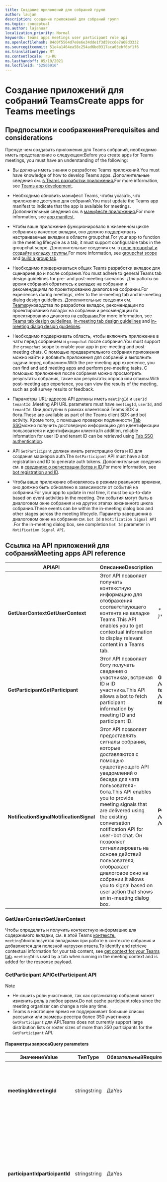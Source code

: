 ```yaml
---
title: Создание приложений для собраний групп
author: laujan
description: создание приложений для собраний групп
ms.topic: conceptual
ms.author: lajanuar
localization_priority: Normal
keywords: teams apps meetings user participant role api
ms.openlocfilehash: 84d0f5564d7e8e6e34dde1f3d59cc6e7a68d3332
ms.sourcegitcommit: 51e4a1464ea58c254ad6bd0317aca03ebf6bf1f6
ms.translationtype: MT
ms.contentlocale: ru-RU
ms.lasthandoff: 05/19/2021
ms.locfileid: "52565916"
---
```

# <a name="create-apps-for-teams-meetings"></a><span data-ttu-id="078d3-104">Создание приложений для собраний Teams</span><span class="sxs-lookup"><span data-stu-id="078d3-104">Create apps for Teams meetings</span></span>

## <a name="prerequisites-and-considerations"></a><span data-ttu-id="078d3-105">Предпосылки и соображения</span><span class="sxs-lookup"><span data-stu-id="078d3-105">Prerequisites and considerations</span></span>

<span data-ttu-id="078d3-106">Прежде чем создавать приложения для Teams собраний, необходимо иметь представление о следующем:</span><span class="sxs-lookup"><span data-stu-id="078d3-106">Before you create apps for Teams meetings, you must have an understanding of the following:</span></span>

* <span data-ttu-id="078d3-107">Вы должны иметь знания о разработке Teams приложений.</span><span class="sxs-lookup"><span data-stu-id="078d3-107">You must have knowledge of how to develop Teams apps.</span></span> <span data-ttu-id="078d3-108">Дополнительные сведения см. [в Teams разработки приложения.](../overview.md)</span><span class="sxs-lookup"><span data-stu-id="078d3-108">For more information, see [Teams app development](../overview.md).</span></span>

* <span data-ttu-id="078d3-109">Необходимо обновить манифест Teams, чтобы указать, что приложение доступно для собраний.</span><span class="sxs-lookup"><span data-stu-id="078d3-109">You must update the Teams app manifest to indicate that the app is available for meetings.</span></span> <span data-ttu-id="078d3-110">Дополнительные сведения см. в [манифесте приложения.](#update-your-app-manifest)</span><span class="sxs-lookup"><span data-stu-id="078d3-110">For more information, see [app manifest](#update-your-app-manifest).</span></span>

* <span data-ttu-id="078d3-111">Чтобы ваше приложение функционировало в жизненном цикле собрания в качестве вкладки, оно должно поддерживать настраиваемые вкладки в области groupchat.</span><span class="sxs-lookup"><span data-stu-id="078d3-111">For your app to function in the meeting lifecycle as a tab, it must support configurable tabs in the groupchat scope.</span></span> <span data-ttu-id="078d3-112">Дополнительные сведения см. в [поле groupchat и](../resources/schema/manifest-schema.md#configurabletabs) [создайте вкладку группы.](../build-your-first-app/build-channel-tab.md)</span><span class="sxs-lookup"><span data-stu-id="078d3-112">For more information, see [groupchat scope](../resources/schema/manifest-schema.md#configurabletabs) and [build a group tab](../build-your-first-app/build-channel-tab.md).</span></span>

* <span data-ttu-id="078d3-113">Необходимо придерживаться общих Teams разработки вкладок для сценариев до и после собрания.</span><span class="sxs-lookup"><span data-stu-id="078d3-113">You must adhere to general Teams tab design guidelines for pre- and post-meeting scenarios.</span></span> <span data-ttu-id="078d3-114">Для работы во время собраний обратитесь к вкладке на собрании и рекомендациям по проектированию диалогов на собрании.</span><span class="sxs-lookup"><span data-stu-id="078d3-114">For experiences during meetings, refer to the in-meeting tab and in-meeting dialog design guidelines.</span></span> <span data-ttu-id="078d3-115">Дополнительные сведения см. [Teams](../tabs/design/tabs.md)руководства по разработке вкладок, [](../apps-in-teams-meetings/design/designing-apps-in-meetings.md#use-an-in-meeting-tab) рекомендации по проектированию вкладок на собрании и рекомендации по проектированию диалогов на [собрании.](../apps-in-teams-meetings/design/designing-apps-in-meetings.md#use-an-in-meeting-dialog)</span><span class="sxs-lookup"><span data-stu-id="078d3-115">For more information, see [Teams tab design guidelines](../tabs/design/tabs.md), [in-meeting tab design guidelines](../apps-in-teams-meetings/design/designing-apps-in-meetings.md#use-an-in-meeting-tab) and [in-meeting dialog design guidelines](../apps-in-teams-meetings/design/designing-apps-in-meetings.md#use-an-in-meeting-dialog).</span></span>

* <span data-ttu-id="078d3-116">Необходимо поддерживать область, чтобы включить приложение в чаты перед собранием и `groupchat` после собрания.</span><span class="sxs-lookup"><span data-stu-id="078d3-116">You must support the `groupchat` scope to enable your app in pre-meeting and post-meeting chats.</span></span> <span data-ttu-id="078d3-117">С помощью предварительного собрания приложения можно найти и добавить приложения для собраний и выполнить задачи перед собранием.</span><span class="sxs-lookup"><span data-stu-id="078d3-117">With the pre-meeting app experience, you can find and add meeting apps and perform pre-meeting tasks.</span></span> <span data-ttu-id="078d3-118">С помощью приложения после собрания можно просмотреть результаты собрания, такие как результаты опроса или отзывы.</span><span class="sxs-lookup"><span data-stu-id="078d3-118">With post-meeting app experience, you can view the results of the meeting, such as poll survey results or feedback.</span></span>

* <span data-ttu-id="078d3-119">Параметры URL-адресов API должны иметь `meetingId` и `userId` `tenantId` .</span><span class="sxs-lookup"><span data-stu-id="078d3-119">Meeting API URL parameters must have `meetingId`, `userId`, and `tenantId`.</span></span> <span data-ttu-id="078d3-120">Они доступны в рамках клиентской Teams SDK и бота.</span><span class="sxs-lookup"><span data-stu-id="078d3-120">These are available as part of the Teams client SDK and bot activity.</span></span> <span data-ttu-id="078d3-121">Кроме того, с помощью проверки подлинности [Tab SSO](../tabs/how-to/authentication/auth-aad-sso.md)можно получить достоверную информацию для идентификации пользователя и идентификации клиента.</span><span class="sxs-lookup"><span data-stu-id="078d3-121">In addition, reliable information for user ID and tenant ID can be retrieved using [Tab SSO authentication](../tabs/how-to/authentication/auth-aad-sso.md).</span></span>

* <span data-ttu-id="078d3-122">API `GetParticipant` должен иметь регистрацию бота и ID для создания маркеров auth.</span><span class="sxs-lookup"><span data-stu-id="078d3-122">The `GetParticipant` API must have a bot registration and ID to generate auth tokens.</span></span> <span data-ttu-id="078d3-123">Дополнительные сведения см. в [сведениях о регистрации ботов и ID.](../build-your-first-app/build-bot.md)</span><span class="sxs-lookup"><span data-stu-id="078d3-123">For more information, see [bot registration and ID](../build-your-first-app/build-bot.md).</span></span>

* <span data-ttu-id="078d3-124">Чтобы ваше приложение обновлялось в режиме реального времени, оно должно быть обновлено в зависимости от событий на собрании.</span><span class="sxs-lookup"><span data-stu-id="078d3-124">For your app to update in real time, it must be up-to-date based on event activities in the meeting.</span></span> <span data-ttu-id="078d3-125">Эти события могут быть в диалоговом окне собрания и на других этапах жизненного цикла собрания.</span><span class="sxs-lookup"><span data-stu-id="078d3-125">These events can be within the in-meeting dialog box and other stages across the meeting lifecycle.</span></span> <span data-ttu-id="078d3-126">Параметр завершения в диалоговом окне на собрании см. `bot Id` в `Notification Signal API` .</span><span class="sxs-lookup"><span data-stu-id="078d3-126">For the in-meeting dialog box, see completion `bot Id` parameter in `Notification Signal API`.</span></span>

## <a name="meeting-apps-api-reference"></a><span data-ttu-id="078d3-127">Ссылка на API приложений для собраний</span><span class="sxs-lookup"><span data-stu-id="078d3-127">Meeting apps API reference</span></span>

|<span data-ttu-id="078d3-128">API</span><span class="sxs-lookup"><span data-stu-id="078d3-128">API</span></span>|<span data-ttu-id="078d3-129">Описание</span><span class="sxs-lookup"><span data-stu-id="078d3-129">Description</span></span>|<span data-ttu-id="078d3-130">Запрос</span><span class="sxs-lookup"><span data-stu-id="078d3-130">Request</span></span>|<span data-ttu-id="078d3-131">Источник</span><span class="sxs-lookup"><span data-stu-id="078d3-131">Source</span></span>|
|---|---|----|---|
|<span data-ttu-id="078d3-132">**GetUserContext**</span><span class="sxs-lookup"><span data-stu-id="078d3-132">**GetUserContext**</span></span>| <span data-ttu-id="078d3-133">Этот API позволяет получать контекстную информацию для отображения соответствующего контента на вкладке Teams.</span><span class="sxs-lookup"><span data-stu-id="078d3-133">This API enables you to get contextual information to display relevant content in a Teams tab.</span></span> |<span data-ttu-id="078d3-134">_**microsoftTeams.getContext() => { /*...\* / } )*\*_</span><span class="sxs-lookup"><span data-stu-id="078d3-134">_**microsoftTeams.getContext( ( ) => {  /*...*/ } )**_</span></span>|<span data-ttu-id="078d3-135">Microsoft Teams клиента SDK</span><span class="sxs-lookup"><span data-stu-id="078d3-135">Microsoft Teams client SDK</span></span>|
|<span data-ttu-id="078d3-136">**GetParticipant**</span><span class="sxs-lookup"><span data-stu-id="078d3-136">**GetParticipant**</span></span>| <span data-ttu-id="078d3-137">Этот API позволяет боту получать сведения о участниках, встречая ID и ID участника.</span><span class="sxs-lookup"><span data-stu-id="078d3-137">This API allows a bot to fetch participant information by meeting ID and participant ID.</span></span> |<span data-ttu-id="078d3-138">**GET** _**/v1/meetings/{meetingId}/participants/{participantsId}?tenantId={tenantId}**_</span><span class="sxs-lookup"><span data-stu-id="078d3-138">**GET** _**/v1/meetings/{meetingId}/participants/{participantId}?tenantId={tenantId}**_</span></span> |<span data-ttu-id="078d3-139">Microsoft Bot Framework SDK</span><span class="sxs-lookup"><span data-stu-id="078d3-139">Microsoft Bot Framework SDK</span></span>|
|<span data-ttu-id="078d3-140">**NotificationSignal**</span><span class="sxs-lookup"><span data-stu-id="078d3-140">**NotificationSignal**</span></span> | <span data-ttu-id="078d3-141">Этот API позволяет предоставлять сигналы собрания, которые доставляются с помощью существующего API уведомлений о беседе для чата пользователя-бота.</span><span class="sxs-lookup"><span data-stu-id="078d3-141">This API enables you to provide meeting signals that are delivered using the existing conversation notification API for user-bot chat.</span></span> <span data-ttu-id="078d3-142">Он позволяет сигнализировать на основе действий пользователя, отображает диалоговое окно на собрании.</span><span class="sxs-lookup"><span data-stu-id="078d3-142">It allows you to signal based on user action that shows an in-meeting dialog box.</span></span> |<span data-ttu-id="078d3-143">**POST** _**/v3/conversations/{conversationId}/activities**_</span><span class="sxs-lookup"><span data-stu-id="078d3-143">**POST** _**/v3/conversations/{conversationId}/activities**_</span></span>|<span data-ttu-id="078d3-144">Microsoft Bot Framework SDK</span><span class="sxs-lookup"><span data-stu-id="078d3-144">Microsoft Bot Framework SDK</span></span>|

### <a name="getusercontext"></a><span data-ttu-id="078d3-145">GetUserContext</span><span class="sxs-lookup"><span data-stu-id="078d3-145">GetUserContext</span></span>

<span data-ttu-id="078d3-146">Чтобы определить и получить контекстную информацию для содержимого вкладки, см. в этой Teams [контексте.](../tabs/how-to/access-teams-context.md#getting-context-by-using-the-microsoft-teams-javascript-library) `meetingId`используется вкладками при работе в контексте собрания и добавляется для полезной нагрузки ответа.</span><span class="sxs-lookup"><span data-stu-id="078d3-146">To identify and retrieve contextual information for your tab content, see [get context for your Teams tab](../tabs/how-to/access-teams-context.md#getting-context-by-using-the-microsoft-teams-javascript-library). `meetingId` is used by a tab when running in the meeting context and is added for the response payload.</span></span>

### <a name="getparticipant-api"></a><span data-ttu-id="078d3-147">GetParticipant API</span><span class="sxs-lookup"><span data-stu-id="078d3-147">GetParticipant API</span></span>

> [!NOTE]
> * <span data-ttu-id="078d3-148">Не кэшить роли участников, так как организатор собрания может изменить роль в любое время.</span><span class="sxs-lookup"><span data-stu-id="078d3-148">Do not cache participant roles since the meeting organizer can change a role any time.</span></span>
> * <span data-ttu-id="078d3-149">Teams в настоящее время не поддерживает большие списки рассылки или размеры реестра более 350 участников `GetParticipant` для API.</span><span class="sxs-lookup"><span data-stu-id="078d3-149">Teams does not currently support large distribution lists or roster sizes of more than 350 participants for the `GetParticipant` API.</span></span>

#### <a name="query-parameters"></a><span data-ttu-id="078d3-150">Параметры запроса</span><span class="sxs-lookup"><span data-stu-id="078d3-150">Query parameters</span></span>

|<span data-ttu-id="078d3-151">Значение</span><span class="sxs-lookup"><span data-stu-id="078d3-151">Value</span></span>|<span data-ttu-id="078d3-152">Тип</span><span class="sxs-lookup"><span data-stu-id="078d3-152">Type</span></span>|<span data-ttu-id="078d3-153">Обязательный</span><span class="sxs-lookup"><span data-stu-id="078d3-153">Required</span></span>|<span data-ttu-id="078d3-154">Описание</span><span class="sxs-lookup"><span data-stu-id="078d3-154">Description</span></span>|
|---|---|----|---|
|<span data-ttu-id="078d3-155">**meetingId**</span><span class="sxs-lookup"><span data-stu-id="078d3-155">**meetingId**</span></span>| <span data-ttu-id="078d3-156">string</span><span class="sxs-lookup"><span data-stu-id="078d3-156">string</span></span> | <span data-ttu-id="078d3-157">Да</span><span class="sxs-lookup"><span data-stu-id="078d3-157">Yes</span></span> | <span data-ttu-id="078d3-158">Идентификатор собрания доступен через Bot Invoke и Teams клиентской SDK.</span><span class="sxs-lookup"><span data-stu-id="078d3-158">The meeting identifier is available through Bot Invoke and Teams Client SDK.</span></span>|
|<span data-ttu-id="078d3-159">**participantId**</span><span class="sxs-lookup"><span data-stu-id="078d3-159">**participantId**</span></span>| <span data-ttu-id="078d3-160">string</span><span class="sxs-lookup"><span data-stu-id="078d3-160">string</span></span> | <span data-ttu-id="078d3-161">Да</span><span class="sxs-lookup"><span data-stu-id="078d3-161">Yes</span></span> | <span data-ttu-id="078d3-162">ID участника — это пользовательский ИД.</span><span class="sxs-lookup"><span data-stu-id="078d3-162">The participant ID is the user ID.</span></span> <span data-ttu-id="078d3-163">Он доступен в вкладке SSO, Bot Invoke и Teams клиентской SDK.</span><span class="sxs-lookup"><span data-stu-id="078d3-163">It is available in Tab SSO, Bot Invoke, and Teams Client SDK.</span></span> <span data-ttu-id="078d3-164">Рекомендуется получить ID участника из SSO Tab.</span><span class="sxs-lookup"><span data-stu-id="078d3-164">It is recommended to get a participant ID from the Tab SSO.</span></span> |
|<span data-ttu-id="078d3-165">**tenantId**</span><span class="sxs-lookup"><span data-stu-id="078d3-165">**tenantId**</span></span>| <span data-ttu-id="078d3-166">string</span><span class="sxs-lookup"><span data-stu-id="078d3-166">string</span></span> | <span data-ttu-id="078d3-167">Да</span><span class="sxs-lookup"><span data-stu-id="078d3-167">Yes</span></span> | <span data-ttu-id="078d3-168">Для пользователей-клиентов требуется ID клиента.</span><span class="sxs-lookup"><span data-stu-id="078d3-168">The tenant ID is required for the tenant users.</span></span> <span data-ttu-id="078d3-169">Он доступен в вкладке SSO, Bot Invoke и Teams клиентской SDK.</span><span class="sxs-lookup"><span data-stu-id="078d3-169">It is available in Tab SSO, Bot Invoke, and Teams Client SDK.</span></span> <span data-ttu-id="078d3-170">Рекомендуется получить ID клиента из SSO tab.</span><span class="sxs-lookup"><span data-stu-id="078d3-170">It is recommended to get a tenant ID from the Tab SSO.</span></span> |

#### <a name="example"></a><span data-ttu-id="078d3-171">Пример</span><span class="sxs-lookup"><span data-stu-id="078d3-171">Example</span></span>

# <a name="c"></a>[<span data-ttu-id="078d3-172">C#</span><span class="sxs-lookup"><span data-stu-id="078d3-172">C#</span></span>](#tab/dotnet)

```csharp
protected override async Task OnMessageActivityAsync(ITurnContext<IMessageActivity> turnContext, CancellationToken cancellationToken)
{
  TeamsMeetingParticipant participant = GetMeetingParticipantAsync(turnContext, "yourMeetingId", "yourParticipantId", "yourTenantId");
  TeamsChannelAccount member = participant.User;
  MeetingParticipantInfo meetingInfo = participant.Meeting;
  ConversationAccount conversation = participant.Conversation;

  await turnContext.SendActivityAsync(MessageFactory.Text($"The participant role is: {meetingInfo.Role}"), cancellationToken);
}

```

# <a name="javascript"></a>[<span data-ttu-id="078d3-173">JavaScript</span><span class="sxs-lookup"><span data-stu-id="078d3-173">JavaScript</span></span>](#tab/javascript)

```typescript

export class MyBot extends TeamsActivityHandler {
    constructor() {
        super();
        this.onMessage(async (context, next) => {
            TeamsMeetingParticipant participant = getMeetingParticipant(turnContext, "yourMeetingId", "yourParticipantId", "yourTenantId");
            let member = participant.user;
            let meetingInfo = participant.meeting;
            let conversation = participant.conversation;
            
            await context.sendActivity(`The participant role is: '${meetingInfo.role}'`);
            await next();
        });
    }
}

```

# <a name="json"></a>[<span data-ttu-id="078d3-174">JSON</span><span class="sxs-lookup"><span data-stu-id="078d3-174">JSON</span></span>](#tab/json)

```http
GET /v1/meetings/{meetingId}/participants/{participantId}?tenantId={tenantId}
```

* * *

<span data-ttu-id="078d3-175">Тело ответа JSON для `GetParticipant` API:</span><span class="sxs-lookup"><span data-stu-id="078d3-175">The JSON response body for `GetParticipant` API is:</span></span>

```json
{
   "user":{
      "id":"29:1JKiJGPAX9TTxtGxhVo0wLx_zwzo-gG8Z-X03306vBwi9p-xMTEbDXsT6KH7-0kkTS8cD-2zkrsoV6f5WJ6_aYw",
      "aadObjectId":"e236c4bf-88b1-4f3a-b1d7-8891dfc332b5",
      "name":"Bob Young",
      "givenName":"Bob",
      "surname":"Young",
      "email":"Bob.young@microsoft.com",
      "userPrincipalName":"Bob.young@microsoft.com",
      "tenantId":"2fe477ab-0efc-4dfd-bde2-484374e2c373",
      "userRole":"user"
   },
   "meeting":{
      "role ":"Presenter",
      "inMeeting":true
   },
   "conversation":{
      "id":"<conversation id>",
      "isGroup":true
   }
}
```

#### <a name="response-codes"></a><span data-ttu-id="078d3-176">Коды ответа</span><span class="sxs-lookup"><span data-stu-id="078d3-176">Response codes</span></span>

|<span data-ttu-id="078d3-177">Код ответа</span><span class="sxs-lookup"><span data-stu-id="078d3-177">Response code</span></span>|<span data-ttu-id="078d3-178">Описание</span><span class="sxs-lookup"><span data-stu-id="078d3-178">Description</span></span>|
|---|---|
| <span data-ttu-id="078d3-179">**403**</span><span class="sxs-lookup"><span data-stu-id="078d3-179">**403**</span></span> | <span data-ttu-id="078d3-180">Приложение не может получать сведения о участниках.</span><span class="sxs-lookup"><span data-stu-id="078d3-180">The app is not allowed to get participant information.</span></span> <span data-ttu-id="078d3-181">Это наиболее распространенный ответ на ошибки, который запускается, если приложение не установлено на собрании.</span><span class="sxs-lookup"><span data-stu-id="078d3-181">This is the most common error response and is triggered if the app is not installed in the meeting.</span></span> <span data-ttu-id="078d3-182">Например, если приложение отключено администратором клиента или заблокировано во время переноса веб-сайтов в прямом эфире.</span><span class="sxs-lookup"><span data-stu-id="078d3-182">For example, if the app is disabled by tenant admin or blocked during live site migration.</span></span>|
| <span data-ttu-id="078d3-183">**200**</span><span class="sxs-lookup"><span data-stu-id="078d3-183">**200**</span></span> | <span data-ttu-id="078d3-184">Данные участника успешно извлекаются.</span><span class="sxs-lookup"><span data-stu-id="078d3-184">The participant information is successfully retrieved.</span></span>|
| <span data-ttu-id="078d3-185">**401**</span><span class="sxs-lookup"><span data-stu-id="078d3-185">**401**</span></span> | <span data-ttu-id="078d3-186">Приложение отвечает недействительным маркером.</span><span class="sxs-lookup"><span data-stu-id="078d3-186">The app responds with an invalid token.</span></span>|
| <span data-ttu-id="078d3-187">**404**</span><span class="sxs-lookup"><span data-stu-id="078d3-187">**404**</span></span> | <span data-ttu-id="078d3-188">Собрание истеко или участник не может быть найден.</span><span class="sxs-lookup"><span data-stu-id="078d3-188">The meeting has either expired or participant cannot be found.</span></span>|
| <span data-ttu-id="078d3-189">**500**</span><span class="sxs-lookup"><span data-stu-id="078d3-189">**500**</span></span> | <span data-ttu-id="078d3-190">Срок действия собрания истек более 60 дней с момента окончания собрания, либо у участника нет разрешений, основанных на их роли.</span><span class="sxs-lookup"><span data-stu-id="078d3-190">The meeting has either expired more than 60 days since the meeting ended or the participant does not have permissions based on their role.</span></span>|

### <a name="notificationsignal-api"></a><span data-ttu-id="078d3-191">NotificationSignal API</span><span class="sxs-lookup"><span data-stu-id="078d3-191">NotificationSignal API</span></span>

<span data-ttu-id="078d3-192">Все пользователи на собрании получают уведомления, отправленные через `NotificationSignal` API.</span><span class="sxs-lookup"><span data-stu-id="078d3-192">All users in a meeting receive the notifications sent through the `NotificationSignal` API.</span></span>

> [!NOTE]
> * <span data-ttu-id="078d3-193">При вызове диалогового окна на собрании содержимое представляется в качестве сообщения чата.</span><span class="sxs-lookup"><span data-stu-id="078d3-193">When an in-meeting dialog box is invoked, the content is presented as a chat message.</span></span>
> * <span data-ttu-id="078d3-194">В настоящее время отправка целевых уведомлений не поддерживается.</span><span class="sxs-lookup"><span data-stu-id="078d3-194">Currently, sending targeted notifications is not supported.</span></span>

#### <a name="query-parameters"></a><span data-ttu-id="078d3-195">Параметры запроса</span><span class="sxs-lookup"><span data-stu-id="078d3-195">Query parameters</span></span>

|<span data-ttu-id="078d3-196">Значение</span><span class="sxs-lookup"><span data-stu-id="078d3-196">Value</span></span>|<span data-ttu-id="078d3-197">Тип</span><span class="sxs-lookup"><span data-stu-id="078d3-197">Type</span></span>|<span data-ttu-id="078d3-198">Обязательный</span><span class="sxs-lookup"><span data-stu-id="078d3-198">Required</span></span>|<span data-ttu-id="078d3-199">Описание</span><span class="sxs-lookup"><span data-stu-id="078d3-199">Description</span></span>|
|---|---|----|---|
|<span data-ttu-id="078d3-200">**conversationId**</span><span class="sxs-lookup"><span data-stu-id="078d3-200">**conversationId**</span></span>| <span data-ttu-id="078d3-201">string</span><span class="sxs-lookup"><span data-stu-id="078d3-201">string</span></span> | <span data-ttu-id="078d3-202">Да</span><span class="sxs-lookup"><span data-stu-id="078d3-202">Yes</span></span> | <span data-ttu-id="078d3-203">Идентификатор беседы доступен в рамках вызова бота.</span><span class="sxs-lookup"><span data-stu-id="078d3-203">The conversation identifier is available as part of bot invoke.</span></span> |

#### <a name="example"></a><span data-ttu-id="078d3-204">Пример</span><span class="sxs-lookup"><span data-stu-id="078d3-204">Example</span></span>

<span data-ttu-id="078d3-205">Объявляется `Bot ID` в манифесте, и бот получает объект результата.</span><span class="sxs-lookup"><span data-stu-id="078d3-205">The `Bot ID` is declared in the manifest and the bot receives a result object.</span></span>

> [!NOTE]
> * <span data-ttu-id="078d3-206">Параметр `completionBotId` необязательный `externalResourceUrl` в примере запрашиваемой полезной нагрузки.</span><span class="sxs-lookup"><span data-stu-id="078d3-206">The `completionBotId` parameter of the `externalResourceUrl` is optional in the requested payload example.</span></span> <span data-ttu-id="078d3-207">`Bot ID` объявляется в манифесте, и бот получает объект результата.</span><span class="sxs-lookup"><span data-stu-id="078d3-207">`Bot ID` is declared in the manifest and the bot receives a result object.</span></span>
> * <span data-ttu-id="078d3-208">Параметры `externalResourceUrl` ширины и высоты должны быть в пикселях.</span><span class="sxs-lookup"><span data-stu-id="078d3-208">The `externalResourceUrl` width and height parameters must be in pixels.</span></span> <span data-ttu-id="078d3-209">Чтобы размеры были в пределах допустимого, см. в [рекомендациях по проектированию.](design/designing-apps-in-meetings.md)</span><span class="sxs-lookup"><span data-stu-id="078d3-209">To ensure the dimensions are within the allowed limits, see [design guidelines](design/designing-apps-in-meetings.md).</span></span>
> * <span data-ttu-id="078d3-210">URL-адрес — это страница, загруженная в диалоговом окне на `<iframe>` собрании.</span><span class="sxs-lookup"><span data-stu-id="078d3-210">The URL is the page loaded as an `<iframe>` in the in-meeting dialog box.</span></span> <span data-ttu-id="078d3-211">Домен должен быть в массиве приложения в `validDomains` манифесте приложения.</span><span class="sxs-lookup"><span data-stu-id="078d3-211">The domain must be in the app's `validDomains` array in your app manifest.</span></span>

# <a name="c"></a>[<span data-ttu-id="078d3-212">C#</span><span class="sxs-lookup"><span data-stu-id="078d3-212">C#</span></span>](#tab/dotnet)

```csharp
Activity activity = MessageFactory.Text("This is a meeting signal test");

activity.ChannelData = new TeamsChannelData
  {
    Notification = new NotificationInfo()
                    {
                        AlertInMeeting = true,
                        ExternalResourceUrl = "https://teams.microsoft.com/l/bubble/APP_ID?url=<url>&height=<height>&width=<width>&title=<title>&completionBotId=BOT_APP_ID"
                    }
  };
await turnContext.SendActivityAsync(activity).ConfigureAwait(false);
```

# <a name="javascript"></a>[<span data-ttu-id="078d3-213">JavaScript</span><span class="sxs-lookup"><span data-stu-id="078d3-213">JavaScript</span></span>](#tab/javascript)

```javascript

const replyActivity = MessageFactory.text('Hi'); // this could be an adaptive card instead
replyActivity.channelData = {
    notification: {
        alertInMeeting: true,
        externalResourceUrl: 'https://teams.microsoft.com/l/bubble/APP_ID?url=<url>&height=<height>&width=<width>&title=<title>&completionBotId=BOT_APP_ID’
    }
};
await context.sendActivity(replyActivity);
```

# <a name="json"></a>[<span data-ttu-id="078d3-214">JSON</span><span class="sxs-lookup"><span data-stu-id="078d3-214">JSON</span></span>](#tab/json)

```http
POST /v3/conversations/{conversationId}/activities

{
    "type": "message",
    "text": "John Phillips assigned you a weekly todo",
    "summary": "Don't forget to meet with Marketing next week",
    "channelData": {
        "notification": {
            "alertInMeeting": true,
            "externalResourceUrl": "https://teams.microsoft.com/l/bubble/APP_ID?url=<url>&height=<height>&width=<width>&title=<title>&completionBotId=BOT_APP_ID"
        }
    },
    "replyToId": "1493070356924"
}
```

* * *

#### <a name="response-codes"></a><span data-ttu-id="078d3-215">Коды ответа</span><span class="sxs-lookup"><span data-stu-id="078d3-215">Response codes</span></span>

|<span data-ttu-id="078d3-216">Код ответа</span><span class="sxs-lookup"><span data-stu-id="078d3-216">Response code</span></span>|<span data-ttu-id="078d3-217">Описание</span><span class="sxs-lookup"><span data-stu-id="078d3-217">Description</span></span>|
|---|---|
| <span data-ttu-id="078d3-218">**201**</span><span class="sxs-lookup"><span data-stu-id="078d3-218">**201**</span></span> | <span data-ttu-id="078d3-219">Успешно отправляется действие с сигналом.</span><span class="sxs-lookup"><span data-stu-id="078d3-219">The activity with signal is successfully sent.</span></span> |
| <span data-ttu-id="078d3-220">**401**</span><span class="sxs-lookup"><span data-stu-id="078d3-220">**401**</span></span> | <span data-ttu-id="078d3-221">Приложение отвечает недействительным маркером.</span><span class="sxs-lookup"><span data-stu-id="078d3-221">The app responds with an invalid token.</span></span> |
| <span data-ttu-id="078d3-222">**403**</span><span class="sxs-lookup"><span data-stu-id="078d3-222">**403**</span></span> | <span data-ttu-id="078d3-223">Приложение не может отправить сигнал.</span><span class="sxs-lookup"><span data-stu-id="078d3-223">The app is unable to send the signal.</span></span> <span data-ttu-id="078d3-224">Это может произойти из-за различных причин, таких как отключение приложения администратором клиента, блокировка приложения во время переноса веб-сайта в прямом эфире и так далее.</span><span class="sxs-lookup"><span data-stu-id="078d3-224">This can happen due to various reasons such as the tenant admin disables the app, the app is blocked during live site migration, and so on.</span></span> <span data-ttu-id="078d3-225">В этом случае полезное сообщение содержит подробное сообщение об ошибке.</span><span class="sxs-lookup"><span data-stu-id="078d3-225">In this case, the payload contains a detailed error message.</span></span> |
| <span data-ttu-id="078d3-226">**404**</span><span class="sxs-lookup"><span data-stu-id="078d3-226">**404**</span></span> | <span data-ttu-id="078d3-227">Чат собрания не существует.</span><span class="sxs-lookup"><span data-stu-id="078d3-227">The meeting chat does not exist.</span></span> |

## <a name="enable-your-app-for-teams-meetings"></a><span data-ttu-id="078d3-228">Включить приложение для Teams собраний</span><span class="sxs-lookup"><span data-stu-id="078d3-228">Enable your app for Teams meetings</span></span>

### <a name="update-your-app-manifest"></a><span data-ttu-id="078d3-229">Обновление манифеста приложения</span><span class="sxs-lookup"><span data-stu-id="078d3-229">Update your app manifest</span></span>

<span data-ttu-id="078d3-230">Возможности приложения собраний объявляются в манифесте приложения с помощью `configurableTabs` массивов и `scopes` `context` массивов.</span><span class="sxs-lookup"><span data-stu-id="078d3-230">The meetings app capabilities are declared in your app manifest using the `configurableTabs`, `scopes`, and `context` arrays.</span></span> <span data-ttu-id="078d3-231">Область определяет, кому и в котором контекст определяет, где доступно ваше приложение.</span><span class="sxs-lookup"><span data-stu-id="078d3-231">Scope defines to whom and context defines where your app is available.</span></span>

> [!NOTE]
> <span data-ttu-id="078d3-232">Попробуйте обновить манифест приложения с помощью [схемы манифеста.](../resources/schema/manifest-schema-dev-preview.md)</span><span class="sxs-lookup"><span data-stu-id="078d3-232">Try updating your app manifest with the [manifest schema](../resources/schema/manifest-schema-dev-preview.md).</span></span>
> <span data-ttu-id="078d3-233">Приложениям на собраниях нужна *область группового чата.*</span><span class="sxs-lookup"><span data-stu-id="078d3-233">Apps in meetings need *groupchat* scope.</span></span> <span data-ttu-id="078d3-234">Область *команды* работает только для вкладок в каналах.</span><span class="sxs-lookup"><span data-stu-id="078d3-234">The *team* scope works for tabs in channels only.</span></span>

```json

"configurableTabs": [
    {
      "configurationUrl": "https://contoso.com/teamstab/configure",
      "canUpdateConfiguration": true,
      "scopes": [
        "team",
        "groupchat"
      ],
      "context":[
        "channelTab",
        "privateChatTab",
        "meetingChatTab",
        "meetingDetailsTab",
        "meetingSidePanel",
        "meetingStage"
     ]
    }
  ]
```
> [!NOTE]
> <span data-ttu-id="078d3-235">`meetingStage` в настоящее время доступна только в предварительном просмотре разработчика.</span><span class="sxs-lookup"><span data-stu-id="078d3-235">`meetingStage` is currently available in developer preview only.</span></span>

### <a name="context-property"></a><span data-ttu-id="078d3-236">Свойство Context</span><span class="sxs-lookup"><span data-stu-id="078d3-236">Context property</span></span>

<span data-ttu-id="078d3-237">Вкладка `context` и свойства позволяют `scopes` определить, где должно отображаться ваше приложение.</span><span class="sxs-lookup"><span data-stu-id="078d3-237">The tab `context` and `scopes` properties enable you to determine where your app must appear.</span></span> <span data-ttu-id="078d3-238">Вкладки в области или области `team` `groupchat` могут иметь несколько контекстов.</span><span class="sxs-lookup"><span data-stu-id="078d3-238">Tabs in the `team` or `groupchat` scope can have more than one context.</span></span> <span data-ttu-id="078d3-239">Ниже ниже 10 значений для свойства, из которого можно использовать все или некоторые `context` из этих значений:</span><span class="sxs-lookup"><span data-stu-id="078d3-239">Following are the values for the `context` property from which you can use all or some of the values:</span></span>

|<span data-ttu-id="078d3-240">Значение</span><span class="sxs-lookup"><span data-stu-id="078d3-240">Value</span></span>|<span data-ttu-id="078d3-241">Описание</span><span class="sxs-lookup"><span data-stu-id="078d3-241">Description</span></span>|
|---|---|
| <span data-ttu-id="078d3-242">**channelTab**</span><span class="sxs-lookup"><span data-stu-id="078d3-242">**channelTab**</span></span> | <span data-ttu-id="078d3-243">Вкладка в загонах канала команды.</span><span class="sxs-lookup"><span data-stu-id="078d3-243">A tab in the header of a team channel.</span></span> |
| <span data-ttu-id="078d3-244">**privateChatTab**</span><span class="sxs-lookup"><span data-stu-id="078d3-244">**privateChatTab**</span></span> | <span data-ttu-id="078d3-245">Вкладка в загонах группового чата между набором пользователей, не в контексте группы или собрания.</span><span class="sxs-lookup"><span data-stu-id="078d3-245">A tab in the header of a group chat between a set of users not in the context of a team or meeting.</span></span> |
| <span data-ttu-id="078d3-246">**meetingChatTab**</span><span class="sxs-lookup"><span data-stu-id="078d3-246">**meetingChatTab**</span></span> | <span data-ttu-id="078d3-247">Вкладка в загонах группового чата между набором пользователей в контексте запланированного собрания.</span><span class="sxs-lookup"><span data-stu-id="078d3-247">A tab in the header of a group chat between a set of users in the context of a scheduled meeting.</span></span> |
| <span data-ttu-id="078d3-248">**meetingDetailsTab**</span><span class="sxs-lookup"><span data-stu-id="078d3-248">**meetingDetailsTab**</span></span> | <span data-ttu-id="078d3-249">Вкладка в загонах сведений о собрании для просмотра календаря.</span><span class="sxs-lookup"><span data-stu-id="078d3-249">A tab in the header of the meeting details view of the calendar.</span></span> |
| <span data-ttu-id="078d3-250">**meetingSidePanel**</span><span class="sxs-lookup"><span data-stu-id="078d3-250">**meetingSidePanel**</span></span> | <span data-ttu-id="078d3-251">Панель на собрании, открытая с помощью единой панели (U-bar).</span><span class="sxs-lookup"><span data-stu-id="078d3-251">An in-meeting panel opened via the unified bar (U-bar).</span></span> |
| <span data-ttu-id="078d3-252">**meetingStage**</span><span class="sxs-lookup"><span data-stu-id="078d3-252">**meetingStage**</span></span> | <span data-ttu-id="078d3-253">Приложение из боковогопанеля можно использовать на стадии собрания.</span><span class="sxs-lookup"><span data-stu-id="078d3-253">An app from the sidepanel can be shared to the meeting stage.</span></span> |

> [!NOTE]
> <span data-ttu-id="078d3-254">`Context` свойство в настоящее время не поддерживается для мобильных клиентов.</span><span class="sxs-lookup"><span data-stu-id="078d3-254">`Context` property is currently not supported on mobile clients.</span></span>

## <a name="configure-your-app-for-meeting-scenarios"></a><span data-ttu-id="078d3-255">Настройка приложения для сценариев собраний</span><span class="sxs-lookup"><span data-stu-id="078d3-255">Configure your app for meeting scenarios</span></span>

> [!NOTE]
> * <span data-ttu-id="078d3-256">Чтобы приложение было видимым в галерее вкладок, оно должно поддерживать настраиваемые вкладки и область группового чата.</span><span class="sxs-lookup"><span data-stu-id="078d3-256">For your app to be visible in the tab gallery it must support configurable tabs and the group chat scope.</span></span>
> * <span data-ttu-id="078d3-257">Мобильные клиенты поддерживают вкладки только на этапах предварительного и после собраний.</span><span class="sxs-lookup"><span data-stu-id="078d3-257">Mobile clients support tabs only in pre and post meeting stages.</span></span>
> * <span data-ttu-id="078d3-258">В настоящее время в мобильных клиентах не поддерживается диалоговое окно и вкладка на собрании.</span><span class="sxs-lookup"><span data-stu-id="078d3-258">The in-meeting experiences that is in-meeting dialog box and tab is currently not supported on mobile clients.</span></span> <span data-ttu-id="078d3-259">Дополнительные сведения см. [в руководстве по вкладки на мобильных](../tabs/design/tabs-mobile.md) устройствах при создании вкладок для мобильных устройств.</span><span class="sxs-lookup"><span data-stu-id="078d3-259">For more information, see [guidance for tabs on mobile](../tabs/design/tabs-mobile.md) when creating your tabs for mobile.</span></span>

### <a name="before-a-meeting"></a><span data-ttu-id="078d3-260">Перед собранием</span><span class="sxs-lookup"><span data-stu-id="078d3-260">Before a meeting</span></span>

<span data-ttu-id="078d3-261">Перед собранием пользователи могут добавлять вкладки, боты и расширения обмена сообщениями на собрание.</span><span class="sxs-lookup"><span data-stu-id="078d3-261">Before a meeting, users can add tabs, bots and messaging extensions to a meeting.</span></span> <span data-ttu-id="078d3-262">Пользователи с ролями организатора и презентовщика могут добавлять вкладки в собрание.</span><span class="sxs-lookup"><span data-stu-id="078d3-262">Users with organizer and presenter roles can add tabs to a meeting.</span></span>

<span data-ttu-id="078d3-263">**Добавление вкладки к собранию**</span><span class="sxs-lookup"><span data-stu-id="078d3-263">**To add a tab to a meeting**</span></span>

1. <span data-ttu-id="078d3-264">В календаре выберите собрание, на которое нужно добавить вкладку.</span><span class="sxs-lookup"><span data-stu-id="078d3-264">In your calendar, select a meeting to which you want to add a tab.</span></span>
1. <span data-ttu-id="078d3-265">Выберите **вкладку Details** и выберите плюс</span><span class="sxs-lookup"><span data-stu-id="078d3-265">Select the **Details** tab and select plus</span></span> <img src="~/assets/images/apps-in-meetings/plusbutton.png" alt="Plus button" width="30"/><span data-ttu-id="078d3-266">.</span><span class="sxs-lookup"><span data-stu-id="078d3-266">.</span></span> <span data-ttu-id="078d3-267">Отображается галерея вкладок.</span><span class="sxs-lookup"><span data-stu-id="078d3-267">The tab gallery appears.</span></span>

    ![Опыт предварительного собрания](../assets/images/apps-in-meetings/PreMeeting.png)

1. <span data-ttu-id="078d3-269">В галерее вкладок выберите приложение, которое необходимо добавить, и выполните необходимые действия.</span><span class="sxs-lookup"><span data-stu-id="078d3-269">In the tab gallery, select the app that you want to add and follow the steps as required.</span></span> <span data-ttu-id="078d3-270">Приложение устанавливается в качестве вкладки.</span><span class="sxs-lookup"><span data-stu-id="078d3-270">The app is installed as a tab.</span></span>
    > [!NOTE] 
    > <span data-ttu-id="078d3-271">В настоящее время на вкладке "Собрания" сведения о собраниях и сведения о участниках не поддерживаются.</span><span class="sxs-lookup"><span data-stu-id="078d3-271">Currently, in meetings tab, getting meeting details and participant information is not supported.</span></span>

<span data-ttu-id="078d3-272">**Добавление расширения обмена сообщениями на собрание**</span><span class="sxs-lookup"><span data-stu-id="078d3-272">**To add a messaging extension to a meeting**</span></span>

1. <span data-ttu-id="078d3-273">Выберите меню эллипсов или &#x25CF;&#x25CF;&#x25CF; , расположенное в области композитных сообщений в чате.</span><span class="sxs-lookup"><span data-stu-id="078d3-273">Select the ellipses or overflow menu &#x25CF;&#x25CF;&#x25CF; located in the compose message area in the chat.</span></span>
1. <span data-ttu-id="078d3-274">Выберите приложение, которое необходимо добавить, и выполните необходимые действия.</span><span class="sxs-lookup"><span data-stu-id="078d3-274">Select the app that you want to add and follow the steps as required.</span></span> <span data-ttu-id="078d3-275">Приложение устанавливается в качестве расширения обмена сообщениями.</span><span class="sxs-lookup"><span data-stu-id="078d3-275">The app is installed as a messaging extension.</span></span>

<span data-ttu-id="078d3-276">**Добавление бота на собрание**</span><span class="sxs-lookup"><span data-stu-id="078d3-276">**To add a bot to a meeting**</span></span>

<span data-ttu-id="078d3-277">В чате собраний **@** введите ключ и выберите **Get bots**.</span><span class="sxs-lookup"><span data-stu-id="078d3-277">In a meeting chat enter the **@** key and select **Get bots**.</span></span>

> [!NOTE]
> * <span data-ttu-id="078d3-278">Удостоверение пользователя должно быть подтверждено с помощью [SSO Tabs.](../tabs/how-to/authentication/auth-aad-sso.md)</span><span class="sxs-lookup"><span data-stu-id="078d3-278">The user identity must be confirmed using [Tabs SSO](../tabs/how-to/authentication/auth-aad-sso.md).</span></span> <span data-ttu-id="078d3-279">После проверки подлинности приложение может получить роль пользователя с помощью `GetParticipant` API.</span><span class="sxs-lookup"><span data-stu-id="078d3-279">After authentication, the app can retrieve the user role using the `GetParticipant` API.</span></span>
> * <span data-ttu-id="078d3-280">В зависимости от роли пользователя приложение может предоставлять определенные функции.</span><span class="sxs-lookup"><span data-stu-id="078d3-280">Based on the user role, the app has the capability to provide role specific experiences.</span></span> <span data-ttu-id="078d3-281">Например, приложение для опроса позволяет создавать новый опрос только организаторам и презентаторам.</span><span class="sxs-lookup"><span data-stu-id="078d3-281">For example, a polling app allows only organizers and presenters to create a new poll.</span></span>
> * <span data-ttu-id="078d3-282">Назначения ролей могут быть изменены во время собрания.</span><span class="sxs-lookup"><span data-stu-id="078d3-282">Role assignments can be changed while a meeting is in progress.</span></span> <span data-ttu-id="078d3-283">Дополнительные сведения см. [в Teams собрания.](https://support.microsoft.com/office/roles-in-a-teams-meeting-c16fa7d0-1666-4dde-8686-0a0bfe16e019)</span><span class="sxs-lookup"><span data-stu-id="078d3-283">For more information, see [roles in a Teams meeting](https://support.microsoft.com/office/roles-in-a-teams-meeting-c16fa7d0-1666-4dde-8686-0a0bfe16e019).</span></span>

### <a name="during-a-meeting"></a><span data-ttu-id="078d3-284">Во время собрания</span><span class="sxs-lookup"><span data-stu-id="078d3-284">During a meeting</span></span>

#### <a name="sidepanel"></a><span data-ttu-id="078d3-285">sidePanel</span><span class="sxs-lookup"><span data-stu-id="078d3-285">sidePanel</span></span>

<span data-ttu-id="078d3-286">В sidePanel можно настроить опыт собрания, который позволяет организаторам и презентаторам иметь различные представления и действия.</span><span class="sxs-lookup"><span data-stu-id="078d3-286">With the sidePanel, you can customize experiences in a meeting that enable organizers and presenters to have different set of views and actions.</span></span> <span data-ttu-id="078d3-287">В манифесте приложения необходимо добавить sidePanel в массив контекста.</span><span class="sxs-lookup"><span data-stu-id="078d3-287">In your app manifest, you must add sidePanel to the context array.</span></span> <span data-ttu-id="078d3-288">В собрании и во всех сценариях приложение отрисовка в вкладке в собрании шириной 320 пикселей.</span><span class="sxs-lookup"><span data-stu-id="078d3-288">In the meeting and in all scenarios, the app is rendered in an in-meeting tab that is 320 pixels in width.</span></span> <span data-ttu-id="078d3-289">Дополнительные сведения см. в [интерфейсе FrameContext.](/javascript/api/@microsoft/teams-js/framecontext?view=msteams-client-js-latest&preserve-view=true
)</span><span class="sxs-lookup"><span data-stu-id="078d3-289">For more information, see [FrameContext interface](/javascript/api/@microsoft/teams-js/framecontext?view=msteams-client-js-latest&preserve-view=true
).</span></span>

<span data-ttu-id="078d3-290">Чтобы использовать `userContext` API для соответственного маршрута запросов, см. Teams [SDK](../tabs/how-to/access-teams-context.md#user-context).</span><span class="sxs-lookup"><span data-stu-id="078d3-290">To use the `userContext` API to route requests accordingly, see [Teams SDK](../tabs/how-to/access-teams-context.md#user-context).</span></span> <span data-ttu-id="078d3-291">См. [Teams поток проверки подлинности для вкладок.](../tabs/how-to/authentication/auth-flow-tab.md)</span><span class="sxs-lookup"><span data-stu-id="078d3-291">See [Teams authentication flow for tabs](../tabs/how-to/authentication/auth-flow-tab.md).</span></span> <span data-ttu-id="078d3-292">Поток проверки подлинности для вкладок очень похож на поток auth для веб-сайтов.</span><span class="sxs-lookup"><span data-stu-id="078d3-292">Authentication flow for tabs is very similar to the auth flow for websites.</span></span> <span data-ttu-id="078d3-293">Таким образом, вкладки могут напрямую использовать OAuth 2.0.</span><span class="sxs-lookup"><span data-stu-id="078d3-293">So tabs can use OAuth 2.0 directly.</span></span> <span data-ttu-id="078d3-294">См. платформа удостоверений Майкрософт и поток кода авторизации [OAuth 2.0.](/azure/active-directory/develop/v2-oauth2-auth-code-flow)</span><span class="sxs-lookup"><span data-stu-id="078d3-294">See, [Microsoft identity platform and OAuth 2.0 authorization code flow](/azure/active-directory/develop/v2-oauth2-auth-code-flow).</span></span>

<span data-ttu-id="078d3-295">Расширение обмена сообщениями работает так, как и ожидалось, когда пользователь находится в представлении на собрании, и пользователь может отправлять составить карточки расширения сообщений.</span><span class="sxs-lookup"><span data-stu-id="078d3-295">Messaging extension works as expected when a user is in an in-meeting view and the user can post compose message extension cards.</span></span> <span data-ttu-id="078d3-296">AppName in-meeting — это инструмент, который сообщает имя приложения на собрании U-bar.</span><span class="sxs-lookup"><span data-stu-id="078d3-296">AppName in-meeting is a tooltip that states the app name in-meeting U-bar.</span></span>

> [!NOTE]
> <span data-ttu-id="078d3-297">Используйте версию 1.7.0 или более высокую Teams [SDK,](/javascript/api/overview/msteams-client?view=msteams-client-js-latest&preserve-view=true)так как версии до нее не поддерживают боковую панель.</span><span class="sxs-lookup"><span data-stu-id="078d3-297">Use version 1.7.0 or higher of [Teams SDK](/javascript/api/overview/msteams-client?view=msteams-client-js-latest&preserve-view=true), as versions prior to it do not support the side panel.</span></span>

#### <a name="in-meeting-dialog"></a><span data-ttu-id="078d3-298">Диалоговое окно собрания</span><span class="sxs-lookup"><span data-stu-id="078d3-298">In-meeting dialog</span></span>

<span data-ttu-id="078d3-299">Диалоговое окно на собрании можно использовать для вовлечения участников во время собрания и сбора сведений или отзывов во время собрания.</span><span class="sxs-lookup"><span data-stu-id="078d3-299">The in-meeting dialog box can be used to engage participants during the meeting and collect information or feedback during the meeting.</span></span> <span data-ttu-id="078d3-300">Используйте [`NotificationSignal`](/graph/api/resources/notifications-api-overview?view=graph-rest-beta&preserve-view=true) API для сигнала о том, что необходимо вызвать уведомление о пузыре.</span><span class="sxs-lookup"><span data-stu-id="078d3-300">Use the [`NotificationSignal`](/graph/api/resources/notifications-api-overview?view=graph-rest-beta&preserve-view=true) API to signal that a bubble notification must be triggered.</span></span> <span data-ttu-id="078d3-301">В качестве полезной нагрузки запроса уведомлений включайте URL-адрес, на котором будет хозяйствовать контент.</span><span class="sxs-lookup"><span data-stu-id="078d3-301">As part of the notification request payload, include the URL where the content to be shown is hosted.</span></span>

<span data-ttu-id="078d3-302">Диалоговое окно на собрании не должно использовать модуль задач.</span><span class="sxs-lookup"><span data-stu-id="078d3-302">In-meeting dialog must not use task module.</span></span> <span data-ttu-id="078d3-303">Модуль задач не вызывается в чате собрания.</span><span class="sxs-lookup"><span data-stu-id="078d3-303">Task module is not invoked in a meeting chat.</span></span> <span data-ttu-id="078d3-304">Url-адрес внешнего ресурса используется для отображения пузыря контента на собрании.</span><span class="sxs-lookup"><span data-stu-id="078d3-304">An external resource URL is used to display content bubble in a meeting.</span></span> <span data-ttu-id="078d3-305">Этот метод можно `submitTask` использовать для отправки данных в чате собраний.</span><span class="sxs-lookup"><span data-stu-id="078d3-305">You can use the `submitTask` method to submit data in a meeting chat.</span></span>

> [!NOTE]
> * <span data-ttu-id="078d3-306">Необходимо вызвать функцию [submitTask()](../task-modules-and-cards/task-modules/task-modules-bots.md#submitting-the-result-of-a-task-module) для автоматического увольнения после действия пользователя в веб-представлении.</span><span class="sxs-lookup"><span data-stu-id="078d3-306">You must invoke the [submitTask()](../task-modules-and-cards/task-modules/task-modules-bots.md#submitting-the-result-of-a-task-module) function to dismiss automatically after a user takes an action in the web-view.</span></span> <span data-ttu-id="078d3-307">Это требование для отправки приложения.</span><span class="sxs-lookup"><span data-stu-id="078d3-307">This is a requirement for app submission.</span></span> <span data-ttu-id="078d3-308">Дополнительные сведения см. [в Teams SDK task module.](/javascript/api/@microsoft/teams-js/microsoftteams.tasks?view=msteams-client-js-latest#submittask-string---object--string---string---&preserve-view=true)</span><span class="sxs-lookup"><span data-stu-id="078d3-308">For more information, see [Teams SDK task module](/javascript/api/@microsoft/teams-js/microsoftteams.tasks?view=msteams-client-js-latest#submittask-string---object--string---string---&preserve-view=true).</span></span>
> * <span data-ttu-id="078d3-309">Если вы хотите, чтобы ваше приложение поддержало анонимных пользователей, то при первоначальном запросе необходимо использовать метаданные запроса в объекте, а не `from.id` `from` `from.aadObjectId` метаданные запроса.</span><span class="sxs-lookup"><span data-stu-id="078d3-309">If you want your app to support anonymous users, your initial invoke request payload must rely on the `from.id` request metadata in the `from` object, not the `from.aadObjectId` request metadata.</span></span> <span data-ttu-id="078d3-310">`from.id`является ИД пользователя и является `from.aadObjectId` Azure Active Directory (AAD) пользователя.</span><span class="sxs-lookup"><span data-stu-id="078d3-310">`from.id` is the user ID and `from.aadObjectId` is the Azure Active Directory (AAD) ID of the user.</span></span> <span data-ttu-id="078d3-311">Дополнительные сведения см. в [таблицах](../task-modules-and-cards/task-modules/task-modules-tabs.md) с использованием модулей задач и созданием и [отправкой модуля задач.](../messaging-extensions/how-to/action-commands/create-task-module.md?tabs=dotnet#the-initial-invoke-request)</span><span class="sxs-lookup"><span data-stu-id="078d3-311">For more information, see [using task modules in tabs](../task-modules-and-cards/task-modules/task-modules-tabs.md) and [create and send the task module](../messaging-extensions/how-to/action-commands/create-task-module.md?tabs=dotnet#the-initial-invoke-request).</span></span>

#### <a name="share-to-stage"></a><span data-ttu-id="078d3-312">Share to stage</span><span class="sxs-lookup"><span data-stu-id="078d3-312">Share to stage</span></span> 

> [!NOTE]
> * <span data-ttu-id="078d3-313">В настоящее время эта возможность доступна только в предварительном просмотре разработчика.</span><span class="sxs-lookup"><span data-stu-id="078d3-313">This capability is currently available in developer preview only.</span></span>
> * <span data-ttu-id="078d3-314">Чтобы использовать эту функцию, приложение должно поддерживать боковойпанель на собрании.</span><span class="sxs-lookup"><span data-stu-id="078d3-314">To use this feature, the app must support an in-meeting sidepanel.</span></span>


<span data-ttu-id="078d3-315">Эта возможность дает разработчикам возможность делиться приложением на стадии собрания.</span><span class="sxs-lookup"><span data-stu-id="078d3-315">This capability gives developers the ability to share an app to the meeting stage.</span></span> <span data-ttu-id="078d3-316">Включив совместное использование на этапе собрания, участники собраний могут сотрудничать в режиме реального времени.</span><span class="sxs-lookup"><span data-stu-id="078d3-316">By enabling share to the meeting stage, meeting participants can collaborate in real-time.</span></span> 

<span data-ttu-id="078d3-317">Необходимый контекст находится `meetingStage` в манифесте приложения.</span><span class="sxs-lookup"><span data-stu-id="078d3-317">The required context is `meetingStage` in the app manifest.</span></span> <span data-ttu-id="078d3-318">Обязательным условием для этого является `meetingSidePanel` контекст.</span><span class="sxs-lookup"><span data-stu-id="078d3-318">A prerequisite for this is to have the `meetingSidePanel` context.</span></span> <span data-ttu-id="078d3-319">Это позволяет включить **кнопку Share** в боковомпанеэле, как обезвожив на следующем изображении:</span><span class="sxs-lookup"><span data-stu-id="078d3-319">This enables the **Share** button in the sidepanel as depecited in the following image:</span></span>

  ![share_to_stage_during_meeting](~/assets/images/apps-in-meetings/share_to_stage_during_meeting.png)

<span data-ttu-id="078d3-321">Изменение манифеста, необходимое для обеспечения этой возможности, является следующим образом:</span><span class="sxs-lookup"><span data-stu-id="078d3-321">The manifest change that is needed to enable this capability is as follows:</span></span> 

```json

"configurableTabs": [
    {
      "configurationUrl": "https://contoso.com/teamstab/configure",
      "canUpdateConfiguration": true,
      "scopes": [
        "groupchat"
      ],
      "context":[
        
        "meetingSidePanel",
        "meetingStage"
     ]
    }
  ]
```



### <a name="after-a-meeting"></a><span data-ttu-id="078d3-322">После собрания</span><span class="sxs-lookup"><span data-stu-id="078d3-322">After a meeting</span></span>

<span data-ttu-id="078d3-323">Конфигурации после собрания и предварительного собрания эквивалентны.</span><span class="sxs-lookup"><span data-stu-id="078d3-323">The post-meeting and pre-meeting configurations are equivalent.</span></span>

## <a name="code-sample"></a><span data-ttu-id="078d3-324">Пример кода</span><span class="sxs-lookup"><span data-stu-id="078d3-324">Code sample</span></span>

|<span data-ttu-id="078d3-325">Пример имени</span><span class="sxs-lookup"><span data-stu-id="078d3-325">Sample name</span></span> | <span data-ttu-id="078d3-326">Описание</span><span class="sxs-lookup"><span data-stu-id="078d3-326">Description</span></span> | <span data-ttu-id="078d3-327">.NET</span><span class="sxs-lookup"><span data-stu-id="078d3-327">.NET</span></span> | <span data-ttu-id="078d3-328">Node.js</span><span class="sxs-lookup"><span data-stu-id="078d3-328">Node.js</span></span> |
|----------------|-----------------|--------------|--------------|
| <span data-ttu-id="078d3-329">Разнонасть собраний</span><span class="sxs-lookup"><span data-stu-id="078d3-329">Meetings extensibility</span></span> | <span data-ttu-id="078d3-330">Microsoft Teams для прохождения маркеров.</span><span class="sxs-lookup"><span data-stu-id="078d3-330">Microsoft Teams meeting extensibility sample for passing tokens.</span></span> | [<span data-ttu-id="078d3-331">View</span><span class="sxs-lookup"><span data-stu-id="078d3-331">View</span></span>](https://github.com/OfficeDev/Microsoft-Teams-Samples/tree/main/samples/meetings-token-app/csharp) | [<span data-ttu-id="078d3-332">View</span><span class="sxs-lookup"><span data-stu-id="078d3-332">View</span></span>](https://github.com/OfficeDev/Microsoft-Teams-Samples/tree/main/samples/meetings-token-app/nodejs) |
| <span data-ttu-id="078d3-333">Бот-бот для пузырьков контента для собраний</span><span class="sxs-lookup"><span data-stu-id="078d3-333">Meeting content bubble bot</span></span> | <span data-ttu-id="078d3-334">Microsoft Teams для взаимодействия с ботом пузырьков контента на собрании.</span><span class="sxs-lookup"><span data-stu-id="078d3-334">Microsoft Teams meeting extensibility sample for interacting with content bubble bot in a meeting.</span></span> | [<span data-ttu-id="078d3-335">View</span><span class="sxs-lookup"><span data-stu-id="078d3-335">View</span></span>](https://github.com/OfficeDev/Microsoft-Teams-Samples/tree/main/samples/meetings-content-bubble/csharp) |  [<span data-ttu-id="078d3-336">View</span><span class="sxs-lookup"><span data-stu-id="078d3-336">View</span></span>](https://github.com/OfficeDev/Microsoft-Teams-Samples/tree/main/samples/meetings-content-bubble/nodejs)|
| <span data-ttu-id="078d3-337">Meeting SidePanel</span><span class="sxs-lookup"><span data-stu-id="078d3-337">Meeting SidePanel</span></span> | <span data-ttu-id="078d3-338">Microsoft Teams для итерактинга с боковой панелью на собрании.</span><span class="sxs-lookup"><span data-stu-id="078d3-338">Microsoft Teams meeting extensibility sample for iteracting with the side panel in-meeting.</span></span> | [<span data-ttu-id="078d3-339">View</span><span class="sxs-lookup"><span data-stu-id="078d3-339">View</span></span>](https://github.com/OfficeDev/Microsoft-Teams-Samples/tree/main/samples/meetings-sidepanel/csharp) |

## <a name="see-also"></a><span data-ttu-id="078d3-340">См. также</span><span class="sxs-lookup"><span data-stu-id="078d3-340">See also</span></span>

* [<span data-ttu-id="078d3-341">Рекомендации по проектированию диалогов на собрании</span><span class="sxs-lookup"><span data-stu-id="078d3-341">In-meeting dialog design guidelines</span></span>](design/designing-apps-in-meetings.md#use-an-in-meeting-dialog)
* [<span data-ttu-id="078d3-342">Teams потока проверки подлинности для вкладок</span><span class="sxs-lookup"><span data-stu-id="078d3-342">Teams authentication flow for tabs</span></span>](../tabs/how-to/authentication/auth-flow-tab.md)

